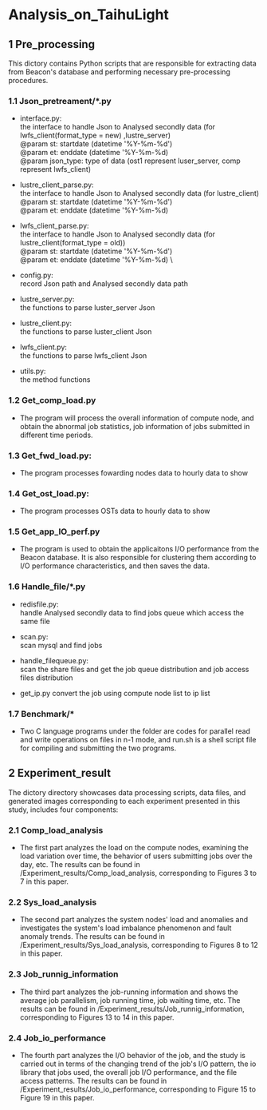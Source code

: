 # Analysis_on_TaihuLight
## 1 Pre_processing
This dictory contains Python scripts that are responsible for extracting data from Beacon's database and performing necessary pre-processing procedures.

### 1.1 Json_pretreament/*.py
 - interface.py:\
    the interface to handle Json to Analysed secondly data (for lwfs_client(format_type = new) ,lustre_server) \
    @param st: startdate (datetime '%Y-%m-%d') \
    @param et: enddate (datetime '%Y-%m-%d) \
    @param json_type: type of data (ost1 represent luser_server, comp represent lwfs_client)

 - lustre_client_parse.py:\
    the interface to handle Json to Analysed secondly data (for lustre_client) \
    @param st: startdate (datetime '%Y-%m-%d') \
    @param et: enddate (datetime '%Y-%m-%d)

 - lwfs_client_parse.py:\
    the interface to handle Json to Analysed secondly data (for lustre_client(format_type = old)) \
    @param st: startdate (datetime '%Y-%m-%d') \
    @param et: enddate (datetime '%Y-%m-%d) \

 - config.py:\
    record Json path and Analysed secondly data path

 - lustre_server.py:\
    the functions to parse luster_server Json

 - lustre_client.py:\
    the functions to parse luster_client Json

 - lwfs_client.py:\
    the functions to parse lwfs_client Json

 - utils.py:\
    the method functions

### 1.2 Get_comp_load.py
 - The program will process the overall information of compute node, and obtain the abnormal job statistics, job information of jobs submitted in different time periods.

### 1.3 Get_fwd_load.py:
 - The program processes fowarding nodes data to hourly data to show

### 1.4 Get_ost_load.py:
 - The program processes OSTs data to hourly data to show

### 1.5 Get_app_IO_perf.py
 - The program is used to obtain the applicaitons I/O performance from the Beacon database. It is also responsible for clustering them according to I/O performance characteristics, and then saves the data.

### 1.6 Handle_file/*.py
 - redisfile.py: \
    handle Analysed secondly data to find jobs queue which access the same file

 - scan.py:\
    scan mysql and find jobs

 - handle_filequeue.py:\
    scan the share files and get the job queue distribution and job access files distribution

 - get_ip.py
    convert the job using compute node list to ip list

### 1.7 Benchmark/*
 - Two C language programs under the folder are codes for parallel read and write operations on files in n-1 mode, and run.sh is a shell script file for compiling and submitting the two programs.

## 2 Experiment_result
The dictory directory showcases data processing scripts, data files, and generated images corresponding to each experiment presented in this study, includes four components:

### 2.1 Comp_load_analysis
 - The first part analyzes the load on the compute nodes, examining the load variation over time, the behavior of users submitting jobs over the day, etc. The results can be found in /Experiment_results/Comp_load_analysis, corresponding to Figures 3 to 7 in this paper.

### 2.2 Sys_load_analysis
 - The second part analyzes the system nodes' load and anomalies and investigates the system's load imbalance phenomenon and fault anomaly trends. The results can be found in /Experiment_results/Sys_load_analysis, corresponding to Figures 8 to 12 in this paper.

### 2.3 Job_runnig_information
 - The third part analyzes the job-running information and shows the average job parallelism, job running time, job waiting time, etc. The results can be found in /Experiment_results/Job_runnig_information, corresponding to Figures 13 to 14 in this paper.

### 2.4 Job_io_performance
 - The fourth part analyzes the I/O behavior of the job, and the study is carried out in terms of the changing trend of the job's I/O pattern, the io library that jobs used, the overall job I/O performance, and the file access patterns. The results can be found in /Experiment_results/Job_io_performance, corresponding to Figure 15 to Figure 19 in this paper.
